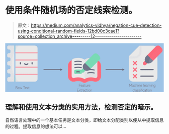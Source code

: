 # 使用条件随机场的否定线索检测。

> 原文：<https://medium.com/analytics-vidhya/negation-cue-detection-using-conditional-random-fields-12bd00c3cae1?source=collection_archive---------12----------------------->

![](img/6a7791b2095596df2a1dc646dd8a3004.png)

## 理解和使用文本分类的实用方法，检测否定的暗示。

自然语言处理中的一个基本任务是文本分类，即给文本分配类别以便从中提取信息的过程。提取信息的想法可以…